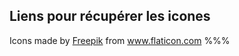 <!-- .slide: data-background-image="images/watch.png" data-background-size="600px" class="chapter" -->

## Liens pour récupérer les icones 

Icons made by <a href="https://www.flaticon.com/authors/freepik" title="Freepik">Freepik</a> from <a href="https://www.flaticon.com/" title="Flaticon"> www.flaticon.com</a>
%%%

